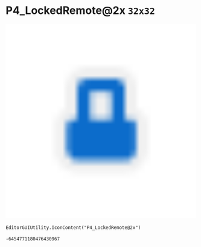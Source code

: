 # P4_LockedRemote@2x `32x32`
<img src="/img/P4_LockedRemote@2x.png" width=512 height=512>

``` CSharp
EditorGUIUtility.IconContent("P4_LockedRemote@2x")
```
```
-6454771180476430967
```
